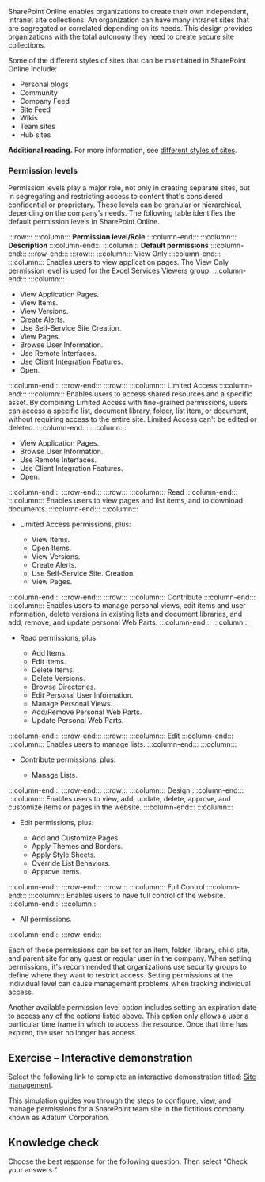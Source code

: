 SharePoint Online enables organizations to create their own independent, intranet site collections. An organization can have many intranet sites that are segregated or correlated depending on its needs. This design provides organizations with the total autonomy they need to create secure site collections.

Some of the different styles of sites that can be maintained in SharePoint Online include:

 -  Personal blogs
 -  Community
 -  Company Feed
 -  Site Feed
 -  Wikis
 -  Team sites
 -  Hub sites

**Additional reading.** For more information, see [different styles of sites](https://technet.microsoft.com/library/207c5829-0ba9-440a-a602-1222458fb479?azure-portal=true).

### Permission levels

Permission levels play a major role, not only in creating separate sites, but in segregating and restricting access to content that's considered confidential or proprietary. These levels can be granular or hierarchical, depending on the company’s needs. The following table identifies the default permission levels in SharePoint Online.

:::row:::
  :::column:::
    **Permission level/Role**
  :::column-end:::
  :::column:::
    **Description**
  :::column-end:::
  :::column:::
    **Default permissions**
  :::column-end:::
:::row-end:::
:::row:::
  :::column:::
    View Only
  :::column-end:::
  :::column:::
    Enables users to view application pages. The View Only permission level is used for the Excel Services Viewers group.
  :::column-end:::
  :::column:::
    

 -  View Application Pages.
 -  View Items.
 -  View Versions.
 -  Create Alerts.
 -  Use Self-Service Site Creation.
 -  View Pages.
 -  Browse User Information.
 -  Use Remote Interfaces.
 -  Use Client Integration Features.
 -  Open.


  :::column-end:::
:::row-end:::
:::row:::
  :::column:::
    Limited Access
  :::column-end:::
  :::column:::
    Enables users to access shared resources and a specific asset. By combining Limited Access with fine-grained permissions, users can access a specific list, document library, folder, list item, or document, without requiring access to the entire site. Limited Access can't be edited or deleted.
  :::column-end:::
  :::column:::
    

 -  View Application Pages.
 -  Browse User Information.
 -  Use Remote Interfaces.
 -  Use Client Integration Features.
 -  Open.


  :::column-end:::
:::row-end:::
:::row:::
  :::column:::
    Read
  :::column-end:::
  :::column:::
    Enables users to view pages and list items, and to download documents.
  :::column-end:::
  :::column:::
    

 -  Limited Access permissions, plus:
    
     -  View Items.
     -  Open Items.
     -  View Versions.
     -  Create Alerts.
     -  Use Self-Service Site. Creation.
     -  View Pages.


  :::column-end:::
:::row-end:::
:::row:::
  :::column:::
    Contribute
  :::column-end:::
  :::column:::
    Enables users to manage personal views, edit items and user information, delete versions in existing lists and document libraries, and add, remove, and update personal Web Parts.
  :::column-end:::
  :::column:::
    

 -  Read permissions, plus:
    
     -  Add Items.
     -  Edit Items.
     -  Delete Items.
     -  Delete Versions.
     -  Browse Directories.
     -  Edit Personal User Information.
     -  Manage Personal Views.
     -  Add/Remove Personal Web Parts.
     -  Update Personal Web Parts.


  :::column-end:::
:::row-end:::
:::row:::
  :::column:::
    Edit
  :::column-end:::
  :::column:::
    Enables users to manage lists.
  :::column-end:::
  :::column:::
    

 -  Contribute permissions, plus:
    
     -  Manage Lists.


  :::column-end:::
:::row-end:::
:::row:::
  :::column:::
    Design
  :::column-end:::
  :::column:::
    Enables users to view, add, update, delete, approve, and customize items or pages in the website.
  :::column-end:::
  :::column:::
    

 -  Edit permissions, plus:
    
     -  Add and Customize Pages.
     -  Apply Themes and Borders.
     -  Apply Style Sheets.
     -  Override List Behaviors.
     -  Approve Items.


  :::column-end:::
:::row-end:::
:::row:::
  :::column:::
    Full Control
  :::column-end:::
  :::column:::
    Enables users to have full control of the website.
  :::column-end:::
  :::column:::
    

 -  All permissions.


  :::column-end:::
:::row-end:::


Each of these permissions can be set for an item, folder, library, child site, and parent site for any guest or regular user in the company. When setting permissions, it's recommended that organizations use security groups to define where they want to restrict access. Setting permissions at the individual level can cause management problems when tracking individual access.

Another available permission level option includes setting an expiration date to access any of the options listed above. This option only allows a user a particular time frame in which to access the resource. Once that time has expired, the user no longer has access.

## Exercise – Interactive demonstration

Select the following link to complete an interactive demonstration titled: [Site management](https://edxinteractivepage.blob.core.windows.net/edxpages/MS-100/M4-L3-E2-T2/index.html?azure-portal=true).

This simulation guides you through the steps to configure, view, and manage permissions for a SharePoint team site in the fictitious company known as Adatum Corporation.

## Knowledge check

Choose the best response for the following question. Then select “Check your answers.”